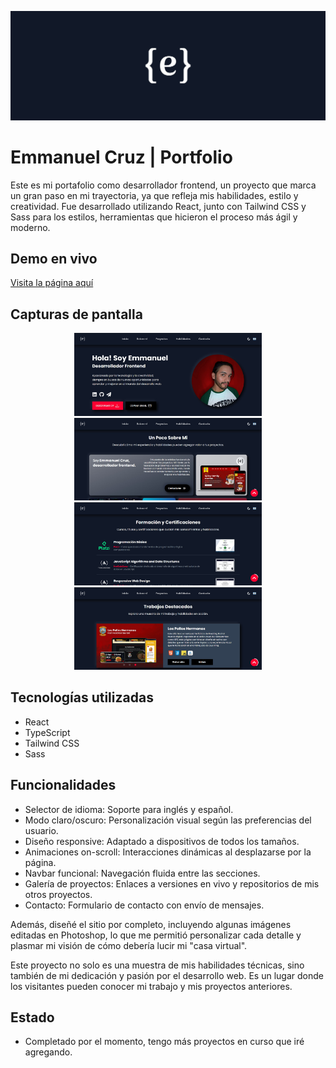 ![](https://github.com/EmmaLCruz/emmanuelcruz/blob/main/public/portfolio-banner.jpg)

# Emmanuel Cruz | Portfolio

Este es mi portafolio como desarrollador frontend, un proyecto que marca un gran paso en mi trayectoria, ya que refleja mis habilidades, estilo y creatividad. Fue desarrollado utilizando React, junto con Tailwind CSS y Sass para los estilos, herramientas que hicieron el proceso más ágil y moderno.

## Demo en vivo

[Visita la página aquí](https://emmanuel-cruz.netlify.app/)

## Capturas de pantalla

<p align="center">
  <img src="https://github.com/EmmaLCruz/emmanuelcruz/blob/main/public/hero-banner.jpg" alt="Vista principal" width="300px">
  <img src="https://github.com/EmmaLCruz/emmanuelcruz/blob/main/public/about-banner.jpg" alt="About" width="300px">
  <img src="https://github.com/EmmaLCruz/emmanuelcruz/blob/main/public/education-banner.jpg" alt="Education" width="300px">
  <img src="https://github.com/EmmaLCruz/emmanuelcruz/blob/main/public/projects-banner.jpg" alt="Projects" width="300px">
<!--   <img src="https://github.com/EmmaLCruz/emmanuelcruz/blob/main/public/stack-banner.jpg" alt="Stack" width="300px"> -->
<!--   <img src="https://github.com/EmmaLCruz/emmanuelcruz/blob/main/public/services-banner.jpg" alt="Services" width="300px"> -->
</p>

## Tecnologías utilizadas

- React
- TypeScript
- Tailwind CSS
- Sass

## Funcionalidades

- Selector de idioma: Soporte para inglés y español.
- Modo claro/oscuro: Personalización visual según las preferencias del usuario.
- Diseño responsive: Adaptado a dispositivos de todos los tamaños.
- Animaciones on-scroll: Interacciones dinámicas al desplazarse por la página.
- Navbar funcional: Navegación fluida entre las secciones.
- Galería de proyectos: Enlaces a versiones en vivo y repositorios de mis otros proyectos.
- Contacto: Formulario de contacto con envío de mensajes.

Además, diseñé el sitio por completo, incluyendo algunas imágenes editadas en Photoshop, lo que me permitió personalizar cada detalle y plasmar mi visión de cómo debería lucir mi "casa virtual".

Este proyecto no solo es una muestra de mis habilidades técnicas, sino también de mi dedicación y pasión por el desarrollo web. Es un lugar donde los visitantes pueden conocer mi trabajo y mis proyectos anteriores.

## Estado

- Completado por el momento, tengo más proyectos en curso que iré agregando.
